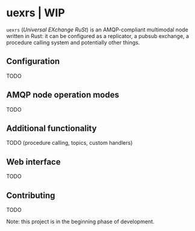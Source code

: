 # uexrs | WIP

`uexrs` (_Universal EXchange RuSt_) is an AMQP-compliant multimodal node written in Rust: it can be configured as a replicator, a pubsub exchange, a procedure calling system and potentially other things.

## Configuration

TODO

## AMQP node operation modes

TODO

## Additional functionality

TODO (procedure calling, topics, custom handlers)

## Web interface

TODO

## Contributing

TODO

Note: this project is in the beginning phase of development.
